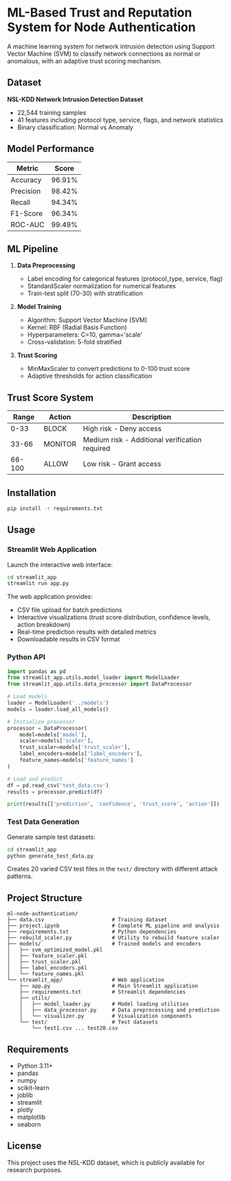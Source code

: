 # ML-Based Trust and Reputation System for Node Authentication

A machine learning system for network intrusion detection using Support Vector Machine (SVM) to classify network connections as normal or anomalous, with an adaptive trust scoring mechanism.

## Dataset

**NSL-KDD Network Intrusion Detection Dataset**
- 22,544 training samples
- 41 features including protocol type, service, flags, and network statistics
- Binary classification: Normal vs Anomaly

## Model Performance

| Metric | Score |
|--------|-------|
| Accuracy | 96.91% |
| Precision | 98.42% |
| Recall | 94.34% |
| F1-Score | 96.34% |
| ROC-AUC | 99.49% |

## ML Pipeline

1. **Data Preprocessing**
   - Label encoding for categorical features (protocol_type, service, flag)
   - StandardScaler normalization for numerical features
   - Train-test split (70-30) with stratification

2. **Model Training**
   - Algorithm: Support Vector Machine (SVM)
   - Kernel: RBF (Radial Basis Function)
   - Hyperparameters: C=10, gamma='scale'
   - Cross-validation: 5-fold stratified

3. **Trust Scoring**
   - MinMaxScaler to convert predictions to 0-100 trust score
   - Adaptive thresholds for action classification

## Trust Score System

| Range | Action | Description |
|-------|--------|-------------|
| 0-33 | BLOCK | High risk - Deny access |
| 33-66 | MONITOR | Medium risk - Additional verification required |
| 66-100 | ALLOW | Low risk - Grant access |

## Installation

```bash
pip install -r requirements.txt
```

## Usage

### Streamlit Web Application

Launch the interactive web interface:

```bash
cd streamlit_app
streamlit run app.py
```

The web application provides:
- CSV file upload for batch predictions
- Interactive visualizations (trust score distribution, confidence levels, action breakdown)
- Real-time prediction results with detailed metrics
- Downloadable results in CSV format

### Python API

```python
import pandas as pd
from streamlit_app.utils.model_loader import ModelLoader
from streamlit_app.utils.data_processor import DataProcessor

# Load models
loader = ModelLoader('../models')
models = loader.load_all_models()

# Initialize processor
processor = DataProcessor(
    model=models['model'],
    scaler=models['scaler'],
    trust_scaler=models['trust_scaler'],
    label_encoders=models['label_encoders'],
    feature_names=models['feature_names']
)

# Load and predict
df = pd.read_csv('test_data.csv')
results = processor.predict(df)

print(results[['prediction', 'confidence', 'trust_score', 'action']])
```

### Test Data Generation

Generate sample test datasets:

```bash
cd streamlit_app
python generate_test_data.py
```

Creates 20 varied CSV test files in the `test/` directory with different attack patterns.

## Project Structure

```
ml-node-authentication/
├── data.csv                      # Training dataset
├── project.ipynb                 # Complete ML pipeline and analysis
├── requirements.txt              # Python dependencies
├── rebuild_scaler.py             # Utility to rebuild feature scaler
├── models/                       # Trained models and encoders
│   ├── svm_optimized_model.pkl
│   ├── feature_scaler.pkl
│   ├── trust_scaler.pkl
│   ├── label_encoders.pkl
│   └── feature_names.pkl
└── streamlit_app/                # Web application
    ├── app.py                    # Main Streamlit application
    ├── requirements.txt          # Streamlit dependencies
    ├── utils/
    │   ├── model_loader.py       # Model loading utilities
    │   ├── data_processor.py     # Data preprocessing and prediction
    │   └── visualizer.py         # Visualization components
    └── test/                     # Test datasets
        └── test1.csv ... test20.csv
```

## Requirements

- Python 3.11+
- pandas
- numpy
- scikit-learn
- joblib
- streamlit
- plotly
- matplotlib
- seaborn

## License

This project uses the NSL-KDD dataset, which is publicly available for research purposes.
